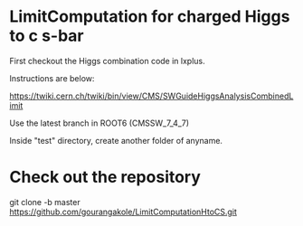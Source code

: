 # LimitComputation for charged Higgs to c s-bar
First checkout the Higgs combination code in lxplus.

Instructions are below:

https://twiki.cern.ch/twiki/bin/view/CMS/SWGuideHiggsAnalysisCombinedLimit

Use the latest branch in ROOT6 (CMSSW_7_4_7)

Inside "test" directory, create another folder of anyname.

# Check out the repository

git clone -b master https://github.com/gourangakole/LimitComputationHtoCS.git

